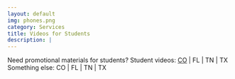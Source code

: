 ```yaml
---
layout: default
img: phones.png
category: Services
title: Videos for Students
description: |
---
```

Need promotional materials for students? 
Student videos: [CO](https://s3.amazonaws.com/launchmycareer/Launch+My+Career+CO+Student+Version.mp4) | FL | TN | TX
Something else: CO | FL | TN | TX
